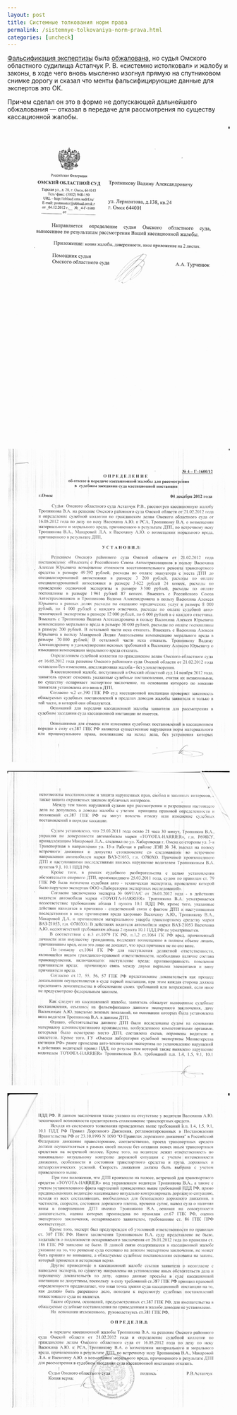 ```yaml
---
layout: post
title: Системные толкования норм права
permalink: /sistemnye-tolkovaniya-norm-prava.html
categories: [uncheck]
---
```


<a href="http://www.uncheck.org/kak-falsificiruyutsya-ekspertizy.html">Фальсификация экспертизы</a> была <a href="http://www.uncheck.org/kassacionnaya-zhaloba-na-sfalsificirovannuyu-ekspertizu.html">обжалована</a>, но судья Омского областного судилища Астапчук Р. В. «системно истолковал» и жалобу и законы, в ходе чего вновь мысленно изогнул прямую на спутниковом снимке дорогу и сказал что менты фальсифицирующие данные для экспертов это ОК.

Причем сделал он это в форме не допускающей дальнейшего обжалования — отказал в передаче для рассмотрения по существу кассационной жалобы.

![_config.yml](/images/uncheck/sistemnye-tolkovaniya-norm-prava-1.jpg)



![_config.yml](/images/uncheck/sistemnye-tolkovaniya-norm-prava-2.jpg)



![_config.yml](/images/uncheck/sistemnye-tolkovaniya-norm-prava-3.jpg)



![_config.yml](/images/uncheck/sistemnye-tolkovaniya-norm-prava-4.jpg)



